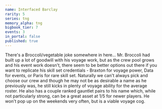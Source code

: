 ```yaml
---
name: Interfaced Barclay
rarity: 5
series: tng
memory_alpha: tng
bigbook_tier: 7
events: 3
in_portal: false
published: true
---
```


There's a Broccoli/vegetable joke somewhere in here… Mr. Broccoli had built up a lot of goodwill with his voyage work, but as the crew pool grows and his event work doesn't, there seem to be better options out there if you want to replicate his skill set credentials - Braxton for voyage power, Data for events, or Paris for rare skill set. Naturally we can't always pick and choose our crew and though he may not be as desirable a name as he previously was, he still kicks in plenty of voyage ability for the average roster. He also has a couple ranked gauntlet pairs to his name which, while not particularly strong, can be a great asset at 1/5 for newer players. He won't pop up on the weekends very often, but is a viable voyage cog.
